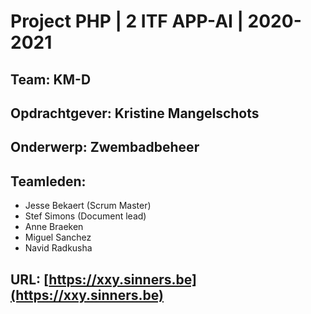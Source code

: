 # Project PHP | 2 ITF APP-AI | 2020-2021

## Team: KM-D
## Opdrachtgever: Kristine Mangelschots 
## Onderwerp: Zwembadbeheer
## Teamleden:
- Jesse Bekaert (Scrum Master)
- Stef Simons (Document lead)
- Anne Braeken 
- Miguel Sanchez
- Navid Radkusha 
## URL: [https://xxy.sinners.be](https://xxy.sinners.be)
